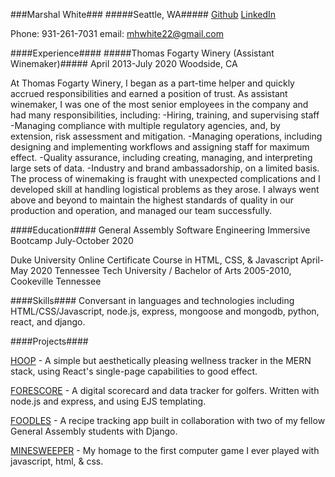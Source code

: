 ###Marshal White###
#####Seattle, WA#####
[Github](https://github.com/mhwhite22)
[LinkedIn](https://www.linkedin.com/in/marshalwhite/)

Phone: 931-261-7031
email: mhwhite22@gmail.com

####Experience####
#####Thomas Fogarty Winery (Assistant Winemaker)#####
April 2013-July 2020  Woodside, CA

At Thomas Fogarty Winery, I began as a part-time helper and quickly accrued responsibilities and earned a position of trust.  As assistant winemaker, I was one of the most senior employees in the company and had many responsibilities, including:
-Hiring, training, and supervising staff
-Managing compliance with multiple regulatory agencies, and, by extension, risk assessment and mitigation.
-Managing operations, including designing and implementing workflows and assigning staff for maximum effect.
-Quality assurance, including creating, managing, and interpreting large sets of data.
-Industry and brand ambassadorship, on a limited basis.
The process of winemaking is fraught with unexpected complications and I developed skill at handling logistical problems as they arose.  I always went above and beyond to maintain the highest standards of quality in our production and operation, and managed our team successfully.


####Education####
General Assembly Software Engineering Immersive Bootcamp
July-October 2020

Duke University Online Certificate Course in HTML, CSS, & Javascript
April-May 2020
Tennessee Tech University / Bachelor of Arts
2005-2010, Cookeville Tennessee

####Skills####
Conversant in languages and technologies including HTML/CSS/Javascript, node.js, express, mongoose and mongodb, python, react, and django.

####Projects####

[HOOP](https://calm-journey-92677.herokuapp.com/) - A simple but aesthetically pleasing wellness tracker in the MERN stack, using React's single-page capabilities to good effect.

[FORESCORE](https://forescoremw.herokuapp.com/) - A digital scorecard and data tracker for golfers.  Written with node.js and express, and using EJS templating.

[FOODLES](https://foodles-1.herokuapp.com/) - A recipe tracking app built in collaboration with two of my fellow General Assembly students with Django.

[MINESWEEPER](https://github.com/mhwhite22/minesweeper_project) - My homage to the first computer game I ever played with javascript, html, & css.